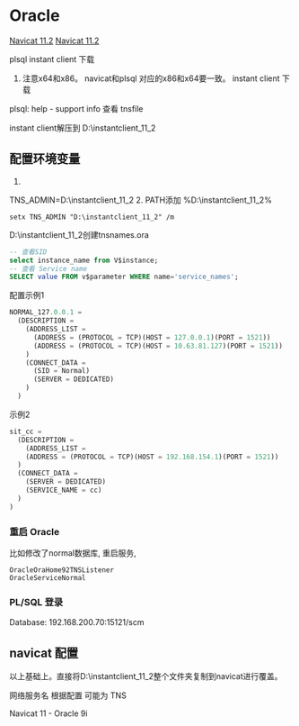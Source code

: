 # Oracle
[Navicat 11.2](https://download.navicat.com.cn/download/navicat112_premium_cs_x86.exe)
[Navicat 11.2](https://download.navicat.com.cn/download/navicat112_premium_en_x86.exe)

plsql
instant client 下载
1. 注意x64和x86。  navicat和plsql 对应的x86和x64要一致。
instant client 下载

plsql: help - support info 
查看 tnsfile

instant client解压到 D:\instantclient_11_2
## 配置环境变量
1.
TNS_ADMIN=D:\instantclient_11_2
2.
PATH添加 %D:\instantclient_11_2%
```
setx TNS_ADMIN "D:\instantclient_11_2" /m
```
D:\instantclient_11_2创建tnsnames.ora



```sql
-- 查看SID
select instance_name from V$instance;
-- 查看 Service name
SELECT value FROM v$parameter WHERE name='service_names';
```

配置示例1
```js
NORMAL_127.0.0.1 =
  (DESCRIPTION =
    (ADDRESS_LIST =
      (ADDRESS = (PROTOCOL = TCP)(HOST = 127.0.0.1)(PORT = 1521))
      (ADDRESS = (PROTOCOL = TCP)(HOST = 10.63.81.127)(PORT = 1521))
    )
    (CONNECT_DATA =
      (SID = Normal)
      (SERVER = DEDICATED)
    )
  )
```
示例2
```js
sit_cc =
  (DESCRIPTION =
    (ADDRESS_LIST =
    (ADDRESS = (PROTOCOL = TCP)(HOST = 192.168.154.1)(PORT = 1521))
  )
  (CONNECT_DATA =
    (SERVER = DEDICATED)
    (SERVICE_NAME = cc)
  )
)
```

### 重启 Oracle
比如修改了normal数据库, 重启服务,
```
OracleOraHome92TNSListener
OracleServiceNormal
```
### PL/SQL 登录
Database: 192.168.200.70:15121/scm


## navicat 配置
以上基础上。直接将D:\instantclient_11_2整个文件夹复制到navicat进行覆盖。

网络服务名 根据配置 可能为 TNS

Navicat 11 - Oracle 9i
